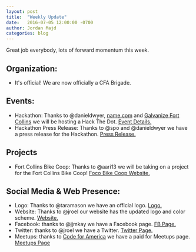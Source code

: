 ```yaml
---
layout: post
title:  "Weekly Update"
date:   2016-07-05 12:00:00 -0700
author: Jordan Majd
categories: blog
---
```


Great job everybody, lots of forward momentum this week.

## Organization:

- It's official! We are now officially a CFA Brigade.

## Events:

- Hackathon: Thanks to @danieldwyer, [name.com](https://name.com) and [Galvanize Fort Collins](https://galvanize.com) we will be hosting a Hack The Dot. [Event Details.](https://www.eventbrite.com/e/hack-the-dot-fort-collins-tickets-26431480269)
- Hackathon Press Release: Thanks to @spo and @danieldwyer we have a press release for the Hackathon. [Press Release.](http://codeforfoco.org/blog/2016/07/01/hack-the-dot/)

## Projects

- Fort Collins Bike Coop: Thanks to @aari13 we will be taking on a project for the Fort Collins Bike Coop! [Foco Bike Coop Website.](http://fcbikecoop.org/)

## Social Media & Web Presence:

- Logo: Thanks to @taramason we have an official logo. [Logo.](http://codeforfoco.org/assets/images/logo.png)
- Website: Thanks to @jroel our website has the updated logo and color scheme. [Website.](codeforfoco.org)
- Facebook: thanks to @jjmkay we have a Facebook page. [FB Page.](https://www.facebook.com/CodeforFoCo/?fref=ts)
- Twitter: thanks to @jroel  we have a Twitter. [Twitter Page.](https://twitter.com/codeforfoco)
- Meetups: thanks to [Code for America](https://www.codeforamerica.org/) we have a paid for Meetups page. [Meetups Page](http://www.meetup.com/Code-for-Fort-Collins/)
